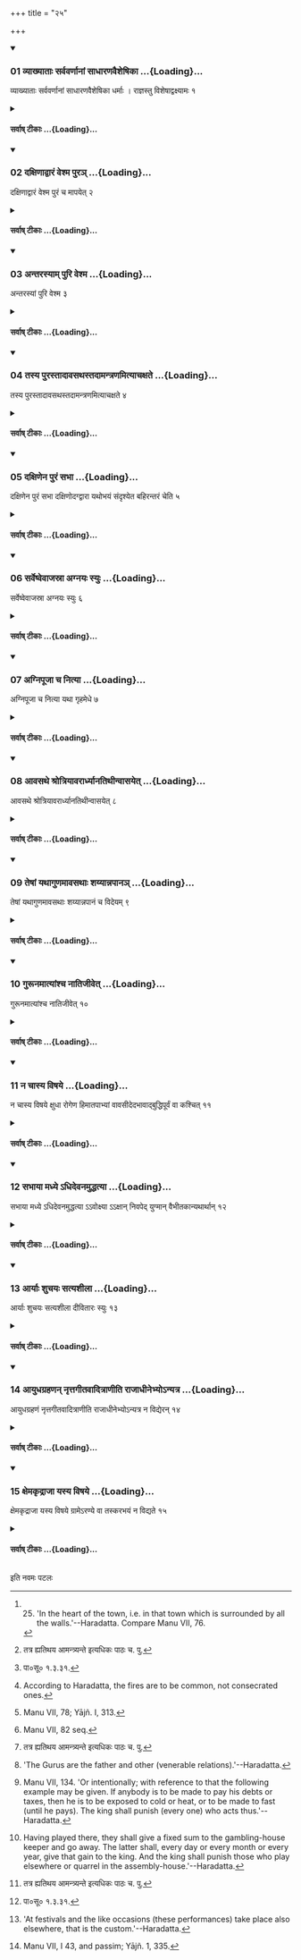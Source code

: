 +++
title = "२५"

+++

<div class="js_include" includetitle="true" newlevelforh1="3" unfilled url="/vedAH_yajuH/taittirIyam/sUtram/ApastambaH/dharma-sUtram/vishvAsa-prastutiH/2/09/25/01_vyAkhyAtAH_sarvavarNAnAM_sAdhAraNavaisheShikA.md">
<details open><summary><h3>01 व्याख्याताः सर्ववर्णानां साधारणवैशेषिका ...{Loading}...</h3></summary>

व्याख्याताः सर्ववर्णानां साधारणवैशेषिका धर्माः । राज्ञस्तु विशेषाद्वक्ष्यामः १
</details>
</div>
<div class="js_include collapsed" newlevelforh1="4" title="सर्वाष् टीकाः" unfilled url="/vedAH_yajuH/taittirIyam/sUtram/ApastambaH/dharma-sUtram/sarvASh_TIkAH/2/09/25/01_vyAkhyAtAH_sarvavarNAnAM_sAdhAraNavaisheShikA.md">
<details><summary><h4>सर्वाष् टीकाः ...{Loading}...</h4></summary>
<details><summary>Bühler</summary>

1. The general and special duties of all castes have been explained. But we will now declare those of a king in particular.
</details>
<details><summary>हरदत्त-टीका</summary>

##### सूत्रम्
व्याख्यातास्सर्ववर्णानां साधारणवैशेषिका धर्मा राज्ञस्तु विशेषाद्वक्ष्यामः ॥ १॥  
###### टिप्पनी
उक्तवक्ष्यमाणसङ्कीर्तनं श्रोतृबुद्धिसमाधानार्थम् । अहिंसासत्यास्तेयादयः सर्ववर्णानां साधारणधर्माः । अध्ययनादयस्त्रयाणाम् । अध्यापनादयो ब्राह्मणस्य । युद्धादयः क्षत्रियस्य । कृष्यादयो वैश्यस्य । शुश्रूषा शूद्रस्य । राजाऽत्राभिषिक्तो विविक्षितः। तस्यैव हि वक्ष्यमाणं धर्मजातं सम्भवति । तस्य विशेषाद्विशेषतो यद्वक्तव्यं तद्वक्ष्यामः । विशेषानिति द्वितीयान्तपाठस्तु युक्तः॥१॥
</details>
</details>
</div>
<div class="js_include" includetitle="true" newlevelforh1="3" unfilled url="/vedAH_yajuH/taittirIyam/sUtram/ApastambaH/dharma-sUtram/vishvAsa-prastutiH/2/09/25/02_daxiNAdvAraM_veshma_pura~n.md">
<details open><summary><h3>02 दक्षिणाद्वारं वेश्म पुरञ् ...{Loading}...</h3></summary>

दक्षिणाद्वारं वेश्म पुरं च मापयेत् २
</details>
</div>
<div class="js_include collapsed" newlevelforh1="4" title="सर्वाष् टीकाः" unfilled url="/vedAH_yajuH/taittirIyam/sUtram/ApastambaH/dharma-sUtram/sarvASh_TIkAH/2/09/25/02_daxiNAdvAraM_veshma_pura~n.md">
<details><summary><h4>सर्वाष् टीकाः ...{Loading}...</h4></summary>
<details><summary>Bühler</summary>

2. He shall cause to be built a town and a palace, the gates of both of which (must look) towards the south.
</details>
<details><summary>हरदत्त-टीका</summary>

##### सूत्रम्
दक्षिणाद्वारं वेश्म पुरं च मापयेत् ॥ २॥  
###### टिप्पनी
वेश्म गृहं पुरं नगरं तदुभयमपि दक्षिणाद्वारं मापयेत् कारयेत् स्थपत्यादिभिः । दक्षिणपार्श्वे द्वारं यस्य तत्तथोक्तम् ॥ २ ॥
</details>
</details>
</div>
<div class="js_include" includetitle="true" newlevelforh1="3" unfilled url="/vedAH_yajuH/taittirIyam/sUtram/ApastambaH/dharma-sUtram/vishvAsa-prastutiH/2/09/25/03_antarasyAm_puri_veshma.md">
<details open><summary><h3>03 अन्तरस्याम् पुरि वेश्म ...{Loading}...</h3></summary>

अन्तरस्यां पुरि वेश्म ३
</details>
</div>
<div class="js_include collapsed" newlevelforh1="4" title="सर्वाष् टीकाः" unfilled url="/vedAH_yajuH/taittirIyam/sUtram/ApastambaH/dharma-sUtram/sarvASh_TIkAH/2/09/25/03_antarasyAm_puri_veshma.md">
<details><summary><h4>सर्वाष् टीकाः ...{Loading}...</h4></summary>
<details><summary>Bühler</summary>

3. The palace (shall stand) in the heart of the town. [^1] 


[^1]:  25. 'In the heart of the town, i.e. in that town which is surrounded by all the walls.'--Haradatta. Compare Manu VII, 76.
</details>
<details><summary>हरदत्त-टीका</summary>

##### सूत्रम्
अन्तरस्यां पुरि वेश्म ॥ ३ ॥  
###### टिप्पनी
सर्वेषामेव प्राकाराणां मध्ये या पुस्तस्यामन्तरस्यां पुरि वेश्म मापयेदात्मनः ॥३॥
</details>
</details>
</div>
<div class="js_include" includetitle="true" newlevelforh1="3" unfilled url="/vedAH_yajuH/taittirIyam/sUtram/ApastambaH/dharma-sUtram/vishvAsa-prastutiH/2/09/25/04_tasya_purastAdAvasathastadAmantraNamityAchaxate.md">
<details open><summary><h3>04 तस्य पुरस्तादावसथस्तदामन्त्रणमित्याचक्षते ...{Loading}...</h3></summary>

तस्य पुरस्तादावसथस्तदामन्त्रणमित्याचक्षते ४
</details>
</div>
<div class="js_include collapsed" newlevelforh1="4" title="सर्वाष् टीकाः" unfilled url="/vedAH_yajuH/taittirIyam/sUtram/ApastambaH/dharma-sUtram/sarvASh_TIkAH/2/09/25/04_tasya_purastAdAvasathastadAmantraNamityAchaxate.md">
<details><summary><h4>सर्वाष् टीकाः ...{Loading}...</h4></summary>
<details><summary>Bühler</summary>

4. In front of that (there shall be) a hall. That is called the hall of invitation.
</details>
<details><summary>हरदत्त-टीका</summary>

##### सूत्रम्
तस्य पुरस्तादावसथस्तदामन्त्रणमित्याचक्षते ॥ ४॥  
###### टिप्पनी
तस्य वेश्मनः पुरस्तादावसथः कारयितव्यः । एत्य वसन्त्यस्मिन्नित्यावसथः आस्थानमण्डपः। तस्यामन्त्रणमिति संज्ञा[^१] ॥४॥  

[^१]: तत्र ह्यतिथय आमन्त्र्यन्ते इत्यधिकः पाठः च. पु.
</details>
</details>
</div>
<div class="js_include" includetitle="true" newlevelforh1="3" unfilled url="/vedAH_yajuH/taittirIyam/sUtram/ApastambaH/dharma-sUtram/vishvAsa-prastutiH/2/09/25/05_daxiNena_puraM_sabhA.md">
<details open><summary><h3>05 दक्षिणेन पुरं सभा ...{Loading}...</h3></summary>

दक्षिणेन पुरं सभा दक्षिणोदग्द्वारा यथोभयं संदृश्येत बहिरन्तरं चेति ५
</details>
</div>
<div class="js_include collapsed" newlevelforh1="4" title="सर्वाष् टीकाः" unfilled url="/vedAH_yajuH/taittirIyam/sUtram/ApastambaH/dharma-sUtram/sarvASh_TIkAH/2/09/25/05_daxiNena_puraM_sabhA.md">
<details><summary><h4>सर्वाष् टीकाः ...{Loading}...</h4></summary>
<details><summary>Bühler</summary>

5. (At a little distance) from the town to the south, (he shall cause to be built) an assembly-house with doors on the south and on the north sides, so that one can see what passes inside and outside.
</details>
<details><summary>हरदत्त-टीका</summary>

##### सूत्रम्
दक्षिणेन पुरं सभा दक्षिणोदग्द्वारा यथोभयं सन्दृश्येत बहिरन्तरं चेति ॥५॥  
###### टिप्पनी
दक्षिणेनेत्येनबन्तम् । पुरमिति[^२] 'एनपा द्वितीये'ति द्वितीयान्तम् । पुरस्य दक्षिणतः अदूरे सभा कारयितव्या। दक्षिणोदग्द्वारा दक्षिणस्यामुत्तरस्यां च दिशि द्वारं यस्यास्सा तथोक्ता। किमर्थमुभयत्र द्वारमिति चेत् । यद्बहिर्वृत्तं यच्चाऽभ्यन्तर तदुभयमपि यथा सन्दश्येतेत्येवमर्थमिति । सैषा द्यूतसभा । तस्यां धूतार्थिनः प्रविशन्तीति तदायस्थानं
राज्ञः ॥ ५॥  


[^२]: पा०सू० १.३.३१.
</details>
</details>
</div>
<div class="js_include" includetitle="true" newlevelforh1="3" unfilled url="/vedAH_yajuH/taittirIyam/sUtram/ApastambaH/dharma-sUtram/vishvAsa-prastutiH/2/09/25/06_sarveShvevAjasrA_agnayaH_syuH.md">
<details open><summary><h3>06 सर्वेष्वेवाजस्रा अग्नयः स्युः ...{Loading}...</h3></summary>

सर्वेष्वेवाजस्रा अग्नयः स्युः ६
</details>
</div>
<div class="js_include collapsed" newlevelforh1="4" title="सर्वाष् टीकाः" unfilled url="/vedAH_yajuH/taittirIyam/sUtram/ApastambaH/dharma-sUtram/sarvASh_TIkAH/2/09/25/06_sarveShvevAjasrA_agnayaH_syuH.md">
<details><summary><h4>सर्वाष् टीकाः ...{Loading}...</h4></summary>
<details><summary>Bühler</summary>

6. In all (these three places) fires shall burn constantly. [^2] 


[^2]:  According to Haradatta, the fires are to be common, not consecrated ones.
</details>
<details><summary>हरदत्त-टीका</summary>

##### सूत्रम्
सर्वेष्वेवाऽजस्रा अग्नयस्स्युः ॥६॥  
###### टिप्पनी
वेश्मन्यावसथे सभायामित्येतेषु सर्वेष्वेव स्थानेषु लौकिका अग्नयोऽजस्राः स्युः । अविच्छेदेन धार्याः ॥ ६॥
</details>
</details>
</div>
<div class="js_include" includetitle="true" newlevelforh1="3" unfilled url="/vedAH_yajuH/taittirIyam/sUtram/ApastambaH/dharma-sUtram/vishvAsa-prastutiH/2/09/25/07_agnipUjA_cha_nityA.md">
<details open><summary><h3>07 अग्निपूजा च नित्या ...{Loading}...</h3></summary>

अग्निपूजा च नित्या यथा गृहमेधे ७
</details>
</div>
<div class="js_include collapsed" newlevelforh1="4" title="सर्वाष् टीकाः" unfilled url="/vedAH_yajuH/taittirIyam/sUtram/ApastambaH/dharma-sUtram/sarvASh_TIkAH/2/09/25/07_agnipUjA_cha_nityA.md">
<details><summary><h4>सर्वाष् टीकाः ...{Loading}...</h4></summary>
<details><summary>Bühler</summary>

7. And oblations must be offered in these fires daily, just as at the daily sacrifice of a householder. [^3] 


[^3]:  Manu VII, 78; Yājñ. I, 313.
</details>
<details><summary>हरदत्त-टीका</summary>

##### सूत्रम्
अग्निपूजा च नित्या यथा गृहमेधे ॥ ७॥  
###### टिप्पनी
तेषु चाग्निषु नित्यमग्निपूजा कार्या। यथा गृहमेधे औपासने सायंप्रातर्होम इत्यर्थः । मन्त्रावपि तावेव, द्रव्यमपि तदेव ॥ ७॥
</details>
</details>
</div>
<div class="js_include" includetitle="true" newlevelforh1="3" unfilled url="/vedAH_yajuH/taittirIyam/sUtram/ApastambaH/dharma-sUtram/vishvAsa-prastutiH/2/09/25/08_Avasathe_shrotriyAvarArdhyAnatithInvAsayet.md">
<details open><summary><h3>08 आवसथे श्रोत्रियावरार्ध्यानतिथीन्वासयेत् ...{Loading}...</h3></summary>

आवसथे श्रोत्रियावरार्ध्यानतिथीन्वासयेत् ८
</details>
</div>
<div class="js_include collapsed" newlevelforh1="4" title="सर्वाष् टीकाः" unfilled url="/vedAH_yajuH/taittirIyam/sUtram/ApastambaH/dharma-sUtram/sarvASh_TIkAH/2/09/25/08_Avasathe_shrotriyAvarArdhyAnatithInvAsayet.md">
<details><summary><h4>सर्वाष् टीकाः ...{Loading}...</h4></summary>
<details><summary>Bühler</summary>

8. In the hall he shall put up his guests, at least those who are learned in the Vedas. [^4] 


[^4]:  Manu VII, 82 seq.
</details>
<details><summary>हरदत्त-टीका</summary>

##### सूत्रम्
आवसथे श्रोत्रियावरार्ध्यानतिथीन् वासयेत् ॥ ८॥  
###### टिप्पनी
आवसथाख्ये स्थाने अतिथीन् वासयेत् । ते विशेष्यन्ते श्रोत्रियावरार्ध्यानिति । अवरपर्यायोऽवरार्ध्यशब्दः । यदि सर्वान्वासयितुं न शक्नोति
श्रोत्रियानपि तावद्वासयेदिति ॥ ८॥
</details>
</details>
</div>
<div class="js_include" includetitle="true" newlevelforh1="3" unfilled url="/vedAH_yajuH/taittirIyam/sUtram/ApastambaH/dharma-sUtram/vishvAsa-prastutiH/2/09/25/09_teShAM_yathAguNamAvasathAH_shayyAnnapAna~n.md">
<details open><summary><h3>09 तेषां यथागुणमावसथाः शय्यान्नपानञ् ...{Loading}...</h3></summary>

तेषां यथागुणमावसथाः शय्यान्नपानं च विदेयम् ९
</details>
</div>
<div class="js_include collapsed" newlevelforh1="4" title="सर्वाष् टीकाः" unfilled url="/vedAH_yajuH/taittirIyam/sUtram/ApastambaH/dharma-sUtram/sarvASh_TIkAH/2/09/25/09_teShAM_yathAguNamAvasathAH_shayyAnnapAna~n.md">
<details><summary><h4>सर्वाष् टीकाः ...{Loading}...</h4></summary>
<details><summary>Bühler</summary>

9. Rooms, a couch, food and drink should be given to them according to their good qualities.
</details>
<details><summary>हरदत्त-टीका</summary>

##### सूत्रम्
तेषां यथागुणमावसथाः शय्याऽन्नपानं च विदेयम् ॥९॥  
###### टिप्पनी
तेषामतिथीनां यथागुणं विद्यावृत्तानुगुणमावसथादि विदेयं विशेषेण देयम् । आवसथा अपवरकादयः । शय्या खट्वादयः । अन्नमोदनादि। पान[^१] तक्रादि ॥९॥  

१. तक्रसूपादि इति च. पु. तक्रादिसूपादि इति क. पु.
</details>
</details>
</div>
<div class="js_include" includetitle="true" newlevelforh1="3" unfilled url="/vedAH_yajuH/taittirIyam/sUtram/ApastambaH/dharma-sUtram/vishvAsa-prastutiH/2/09/25/10_gurUnamAtyAMshcha_nAtijIvet.md">
<details open><summary><h3>10 गुरूनमात्यांश्च नातिजीवेत् ...{Loading}...</h3></summary>

गुरूनमात्यांश्च नातिजीवेत् १०
</details>
</div>
<div class="js_include collapsed" newlevelforh1="4" title="सर्वाष् टीकाः" unfilled url="/vedAH_yajuH/taittirIyam/sUtram/ApastambaH/dharma-sUtram/sarvASh_TIkAH/2/09/25/10_gurUnamAtyAMshcha_nAtijIvet.md">
<details><summary><h4>सर्वाष् टीकाः ...{Loading}...</h4></summary>
<details><summary>Bühler</summary>

10. Let him not live better than his Gurus or ministers. [^5] 


[^5]:  'The Gurus are the father and other (venerable relations).'--Haradatta.
</details>
<details><summary>हरदत्त-टीका</summary>

##### सूत्रम्
गुरूनमात्यांश्च नातिजीवेत् ॥१०॥  
###### टिप्पनी
गुरवः पित्रादयः । अमात्या मन्त्रिणः । तान्नाऽतिजीवेत् भक्ष्यभोज्याच्छादनादिषु तान्नाऽतिशयीत ॥ १० ॥
</details>
</details>
</div>
<div class="js_include" includetitle="true" newlevelforh1="3" unfilled url="/vedAH_yajuH/taittirIyam/sUtram/ApastambaH/dharma-sUtram/vishvAsa-prastutiH/2/09/25/11_na_chAsya_viShaye.md">
<details open><summary><h3>11 न चास्य विषये ...{Loading}...</h3></summary>

न चास्य विषये क्षुधा रोगेण हिमातपाभ्यां वावसीदेदभावाद्बुद्धिपूर्वं वा कश्चित् ११
</details>
</div>
<div class="js_include collapsed" newlevelforh1="4" title="सर्वाष् टीकाः" unfilled url="/vedAH_yajuH/taittirIyam/sUtram/ApastambaH/dharma-sUtram/sarvASh_TIkAH/2/09/25/11_na_chAsya_viShaye.md">
<details><summary><h4>सर्वाष् टीकाः ...{Loading}...</h4></summary>
<details><summary>Bühler</summary>

11. And in his realm no (Brāhmaṇa) should suffer hunger, sickness, cold, or heat, be it through want, or intentionally. [^6] 


[^6]:  Manu VII, 134. 'Or intentionally; with reference to that the following example may be given. If anybody is to be made to pay his debts or taxes, then he is to be exposed to cold or heat, or to be made to fast (until he pays). The king shall punish (every one) who acts thus.'--Haradatta.
</details>
<details><summary>हरदत्त-टीका</summary>

##### सूत्रम्
न चास्य विषये क्षुधा रोगेण हिमातपाभ्यां वाऽवसीदेदभावाद्बुद्धिपूर्वं वा कश्चित् ॥११॥  
###### टिप्पनी
अस्य राज्ञो विषये राष्ट्रे क्षुधा आहाराभावेन बुभुक्षया रोगेण व्याधिना हिमेन नीहारेण वर्षादीनामप्युपलक्षणमेतत् । आतपः आदित्यरश्मितापः। एतैः प्रकारैरभावात् बुद्धिपूर्वं वा न कश्चिदब्राह्मणोऽप्यवसीदेत् अवसन्नो न स्यात् । राज्ञो हयमपराधो यदाहाराद्यभावेन कश्चिदवसन्नः स्यात् । बुद्धिपूर्वं वेत्यत्रोदाहरणम् — यदा कश्चित् करमृणं वा दाप्यो भवति, तदा नाऽसौ हिमातपयोरुपनिवेशयितव्यः भोजनाद्वा निरोद्धव्यः। तथा कुर्वाणं राजा दण्डयेदिति ॥ ११ ॥
</details>
</details>
</div>
<div class="js_include" includetitle="true" newlevelforh1="3" unfilled url="/vedAH_yajuH/taittirIyam/sUtram/ApastambaH/dharma-sUtram/vishvAsa-prastutiH/2/09/25/12_sabhAyA_madhye.adhidevanamuddhatyA.md">
<details open><summary><h3>12 सभाया मध्ये ऽधिदेवनमुद्धत्या ...{Loading}...</h3></summary>

सभाया मध्ये ऽधिदेवनमुद्धत्या ऽऽवोक्ष्या ऽऽक्षान् निवपेद् युग्मान् वैभीतकान्यथार्थान् १२
</details>
</div>
<div class="js_include collapsed" newlevelforh1="4" title="सर्वाष् टीकाः" unfilled url="/vedAH_yajuH/taittirIyam/sUtram/ApastambaH/dharma-sUtram/sarvASh_TIkAH/2/09/25/12_sabhAyA_madhye.adhidevanamuddhatyA.md">
<details><summary><h4>सर्वाष् टीकाः ...{Loading}...</h4></summary>
<details><summary>Bühler</summary>

12. In the midst of the assembly-house, (the superintendent of the house) shall raise a play-table and sprinkle it with water, turning his hand downwards, and place on it dice in even numbers, made of Vibhītaka (wood), as many as are wanted.
</details>
<details><summary>हरदत्त-टीका</summary>

##### सूत्रम्
सभाया मध्येऽधिदेवनमुद्धत्याऽवोक्ष्याऽक्षान्निवपेद्युग्मान् वैभीतकान् यथार्थान् ॥ १२ ॥  
###### टिप्पनी
पूर्वोक्तायाः सभाया मध्ये अधिदेवनं यस्योपरि कितवा अक्षैर्दीव्यन्ति तत्स्थानमधिदेवनम् । तत् पूर्वं काष्ठादिना उद्धन्ति उद्धत्यावोक्षति । अवोक्ष्य तत्राऽक्षान् युग्मसङ्ख्याकान्वैभीतकान् विभीतकवृक्षस्य विकारभूतान् यथार्थान् यावद्भिर्द्यूतं निर्वर्तते, तावतो निवपति । कः ? यस्तत्र राज्ञा नियुक्तः सभिको नाम ॥ १२॥
</details>
</details>
</div>
<div class="js_include" includetitle="true" newlevelforh1="3" unfilled url="/vedAH_yajuH/taittirIyam/sUtram/ApastambaH/dharma-sUtram/vishvAsa-prastutiH/2/09/25/13_AryAH_shuchayaH_satyashIlA.md">
<details open><summary><h3>13 आर्याः शुचयः सत्यशीला ...{Loading}...</h3></summary>

आर्याः शुचयः सत्यशीला दीवितारः स्युः १३
</details>
</div>
<div class="js_include collapsed" newlevelforh1="4" title="सर्वाष् टीकाः" unfilled url="/vedAH_yajuH/taittirIyam/sUtram/ApastambaH/dharma-sUtram/sarvASh_TIkAH/2/09/25/13_AryAH_shuchayaH_satyashIlA.md">
<details><summary><h4>सर्वाष् टीकाः ...{Loading}...</h4></summary>
<details><summary>Bühler</summary>

13. Men of the first three castes, who are pure and truthful, may be allowed to play there. [^7] 


[^7]:  Having played there, they shall give a fixed sum to the gambling-house keeper and go away. The latter shall, every day or every month or every year, give that gain to the king. And the king shall punish those who play elsewhere or quarrel in the assembly-house.'--Haradatta.
</details>
<details><summary>हरदत्त-टीका</summary>

##### सूत्रम्
आर्याः शुचयस्सत्यशीला दीवितारस्स्युः ॥ १३॥  
###### टिप्पनी
आर्याः द्विजातयः । [^१]शुचयोऽर्थशुद्धाः । सत्यशीलास्सत्यवादिनः । एवंभूता एव पुरुषास्तत्र दीवितारः देवितारः स्युः। त एव तत्र दीव्येयुरित्यर्थः । ते च तत्र देवित्वा यथाभाषितं पणं सभिकाय दत्वा गच्छेयुः। स च राज्ञे तमायमहरहः प्रतिमासं प्रतिसंवत्सरं वा दद्यात् । स एव च स्थानान्तरे दीव्यतो दण्डयेत्, सभास्थाने च कलहकारान् । तत्र याज्ञवल्क्यः—  
[^२] 'ग्लहे शतिकवृद्धस्तु सभिकः पञ्चकं शतम् ।  
गृह्णीयाद्धूर्तकितवादितराद्दशकं शतम् ॥  
स सम्यक्पालितो दद्याद्राज्ञे भागं यथाकृतम् ।  
जितमुद्ग्राहयेज्जैत्रं दद्यात्सत्यं वचः क्षमी ॥ इति ॥ १३॥   

[^१]: शुचयो धर्मशुद्धाः इति च. पु.  

[^२]: या०स्मृ० २. १९९; २००
</details>
</details>
</div>
<div class="js_include" includetitle="true" newlevelforh1="3" unfilled url="/vedAH_yajuH/taittirIyam/sUtram/ApastambaH/dharma-sUtram/vishvAsa-prastutiH/2/09/25/14_AyudhagrahaNan_nRttagItavAditrANIti_rAjAdhInebhyo-nyatra.md">
<details open><summary><h3>14 आयुधग्रहणन् नृत्तगीतवादित्राणीति राजाधीनेभ्योऽन्यत्र ...{Loading}...</h3></summary>

आयुधग्रहणं नृत्तगीतवादित्राणीति राजाधीनेभ्योऽन्यत्र न विद्येरन् १४
</details>
</div>
<div class="js_include collapsed" newlevelforh1="4" title="सर्वाष् टीकाः" unfilled url="/vedAH_yajuH/taittirIyam/sUtram/ApastambaH/dharma-sUtram/sarvASh_TIkAH/2/09/25/14_AyudhagrahaNan_nRttagItavAditrANIti_rAjAdhInebhyo-nyatra.md">
<details><summary><h4>सर्वाष् टीकाः ...{Loading}...</h4></summary>
<details><summary>Bühler</summary>

14. Assaults of arms, dancing, singing, music, and the like (performances) shall be held only (in the houses) of the king's servants. [^8] 


[^8]:  'At festivals and the like occasions (these performances) take place also elsewhere, that is the custom.'--Haradatta.
</details>
<details><summary>हरदत्त-टीका</summary>

##### सूत्रम्
आयुधग्रहणे नृत्तगीतवादित्राणीति राजाधीनेभ्योऽन्यत्र न विद्येरन् ॥ १४ ॥  
###### टिप्पनी
आयुधग्रहणादीनि राजाधीनेभ्यो राजाश्रया ये पुरुषास्तेभ्योऽन्यत्र न विद्येरन् न भवेयुः । उत्सवादिष्वन्यत्रापि भवतीत्याचारः ॥ १४ ॥
</details>
</details>
</div>
<div class="js_include" includetitle="true" newlevelforh1="3" unfilled url="/vedAH_yajuH/taittirIyam/sUtram/ApastambaH/dharma-sUtram/vishvAsa-prastutiH/2/09/25/15_xemakRdrAjA_yasya_viShaye.md">
<details open><summary><h3>15 क्षेमकृद्राजा यस्य विषये ...{Loading}...</h3></summary>

क्षेमकृद्राजा यस्य विषये ग्रामेऽरण्ये वा तस्करभयं न विद्यते १५
</details>
</div>
<div class="js_include collapsed" newlevelforh1="4" title="सर्वाष् टीकाः" unfilled url="/vedAH_yajuH/taittirIyam/sUtram/ApastambaH/dharma-sUtram/sarvASh_TIkAH/2/09/25/15_xemakRdrAjA_yasya_viShaye.md">
<details><summary><h4>सर्वाष् टीकाः ...{Loading}...</h4></summary>
<details><summary>Bühler</summary>

15. That king only takes care of the welfare of his subjects in whose dominions, be it in villages or forests, there is no danger from thieves. [^9] 


[^9]:  Manu VII, I 43, and passim; Yājñ. 1, 335.
</details>
<details><summary>हरदत्त-टीका</summary>

##### सूत्रम्
क्षेमकृद्राजा यस्य विषये ग्रामेऽरण्ये वा तस्करभयं न विद्यते ॥ १५ ॥  
###### टिप्पनी
यस्य राज्ञो विषये ग्रामेऽरण्ये च चोरभयं नास्ति स एव राजा क्षेमकृत् क्षेमङ्करः । न त्वन्यः शतं तुभ्यं शतं तुभ्यमिति ददानोऽपि ॥ १५ ॥  

इत्यापस्तम्बधर्मसूत्रवृत्तौ द्वितीयप्रश्ने पञ्चविंशी काण्डिका ॥ २५ ॥
</details>
</details>
</div>

  

इति नवमः पटलः